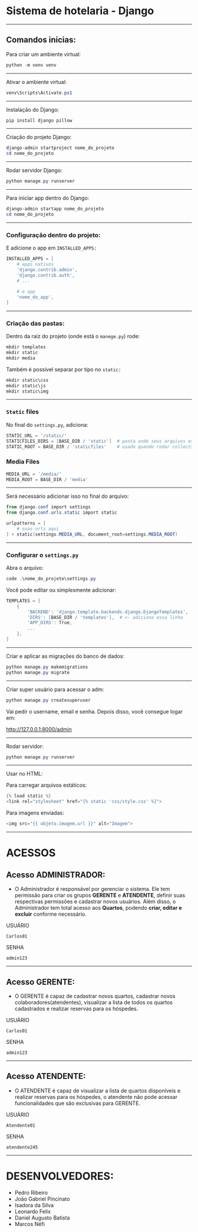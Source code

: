 # Sistema de hotelaria - Django

---

## Comandos inicias:

Para criar um ambiente virtual:

```powershell
python -m venv venv
```

---

Ativar o ambiente virtual: 

```powershell
venv\Scripts\Activate.ps1
```

---

Instalação do Django:

```powershell
pip install django pillow
```

---

Criação do projeto Django:

```powershell
django-admin startproject nome_do_projeto
cd nome_do_projeto
```

---

Rodar servidor Django:

```powershell
python manage.py runserver
```

---

Para iniciar app dentro do Django:

```powershell
django-admin startapp nome_do_projeto
cd nome_do_projeto
```

---

### Configuração dentro do projeto:

E adicione o app em `INSTALLED_APPS:`

```powershell
INSTALLED_APPS = [
    # apps nativos
    'django.contrib.admin',
    'django.contrib.auth',
    # ...
    
    # o app
    'nome_do_app',
]
```

---

### Criação das pastas:

Dentro da raiz do projeto (onde está o `manege.py`) rode:

```powershell
mkdir templates
mkdir static
mkdir media
```

Também é possível separar por tipo no `static:`

```powershell
mkdir static\css
mkdir static\js
mkdir static\img

```

---

### `Static` files

No final do `settings.py`, adiciona:

```powershell
STATIC_URL = '/static/'
STATICFILES_DIRS = [BASE_DIR / 'static']  # pasta onde seus arquivos estão durante o dev
STATIC_ROOT = BASE_DIR / 'staticfiles'    # usado quando rodar collectstatic
```

### Media Files

```powershell
MEDIA_URL = '/media/'
MEDIA_ROOT = BASE_DIR / 'media'
```

---

Será necessário adicionar isso no final do arquivo:

```powershell
from django.conf import settings
from django.conf.urls.static import static

urlpatterns = [
    # suas urls aqui
] + static(settings.MEDIA_URL, document_root=settings.MEDIA_ROOT)
```

---

### Configurar o `settings.py`

Abra o arquivo: 

```powershell
code .\nome_do_projeto\settings.py
```

Você pode editar ou simplesmente adicionar:

```powershell
TEMPLATES = [
    {
        'BACKEND': 'django.template.backends.django.DjangoTemplates',
        'DIRS': [BASE_DIR / 'templates'],  # <- adiciona essa linha
        'APP_DIRS': True,
        ...
    },
]
```

---

Criar e aplicar as migrações do banco de dados:

```powershell
python manage.py makemigrations
python manage.py migrate
```

---

Criar super usuário para acessar o adm:

```powershell
python manage.py createsuperuser
```

Vai pedir o username, email e senha. Depois disso, você consegue logar em:

http://127.0.0.1:8000/admin

---

Rodar servidor: 

```powershell
python manage.py runserver
```

---

Usar no HTML:

Para carregar arquivos estáticos:

```powershell
{% load static %}
<link rel="stylesheet" href="{% static 'css/style.css' %}">
```

Para imagens enviadas:

```powershell
<img src="{{ objeto.imagem.url }}" alt="Imagem">
```

---

# ACESSOS

## Acesso ADMINISTRADOR:

- O Administrador é responsável por gerenciar o sistema. Ele tem permissão para criar os grupos **GERENTE** e **ATENDENTE**, definir suas respectivas permissões e cadastrar novos usuários. Além disso, o Administrador tem total acesso aos **Quartos**, podendo **criar, editar e excluir** conforme necessário.

USUÁRIO

```less
Carlos01
```

SENHA

```less
admin123
```

---

## Acesso GERENTE:

- O GERENTE é capaz de cadastrar novos quartos, cadastrar novos colaboradores(atendentes), visualizar a lista de todos os quartos cadastrados e realizar reservas para os hóspedes.

USUÁRIO

```less
Carlos01
```

SENHA

```less
admin123
```

---

## Acesso ATENDENTE:

- O ATENDENTE é capaz de visualizar a lista de quartos disponíveis e realizar reservas para os hóspedes, o atendente não pode acessar funcionalidades que são exclusivas para GERENTE.

USUÁRIO

```less
Atendente01
```

SENHA

```less
atendente245
```

---

# DESENVOLVEDORES:

- Pedro Ribeiro
- João Gabriel Pincinato
- Isadora da Silva
- Leonardo Felix
- Daniel Augusto Batista
- Marcos Néfi
